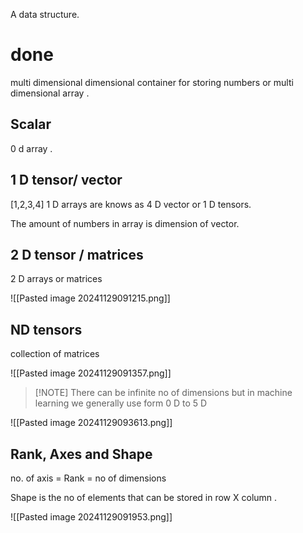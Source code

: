A data structure. 

# done

 multi dimensional dimensional container for storing numbers or multi dimensional array .

## Scalar

0 d array .

## 1 D tensor/ vector 

[1,2,3,4] 1 D arrays are knows as 4 D vector or 1 D tensors.

The amount of numbers in array is dimension of vector.

## 2 D tensor / matrices

2 D arrays or matrices

![[Pasted image 20241129091215.png]]

## ND tensors

collection of matrices 

![[Pasted image 20241129091357.png]]

> [!NOTE] There can be infinite no of dimensions but in machine learning we generally use form 0 D to 5 D

![[Pasted image 20241129093613.png]]

## Rank, Axes and Shape

no. of axis = Rank = no of dimensions

Shape is the no of elements that can be stored in row X column .

![[Pasted image 20241129091953.png]]

 